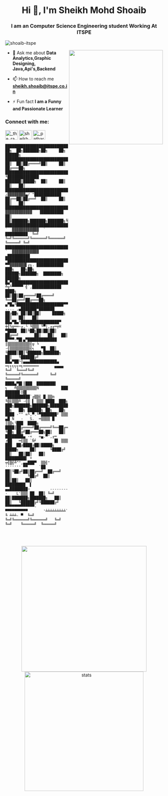 <h1 align="center">Hi 👋, I'm Sheikh Mohd Shoaib</h1>
<h3 align="center">I am an Computer Science Engineering student Working At ITSPE</h3>
<!-- <img align = 'right'src="https://github.com/Anmol-Baranwal/Cool-GIFs-For-GitHub/assets/74038190/9be4d344-6782-461a-b5a6-32a07bf7b34e" width="300" alt="animated hello" </img> -->

<p align="left"> <img src="https://komarev.com/ghpvc/?username=shoaib-itspe&label=Profile%20views&color=0e75b6&style=flat" alt="shoaib-itspe" /> </p> 
<img align = 'right' src="https://user-images.githubusercontent.com/74038190/225813708-98b745f2-7d22-48cf-9150-083f1b00d6c9.gif" width="300">

- 💬 Ask me about **Data Analytics,Graphic Designing, Java,Api's,Backend**

- 📫 How to reach me **sheikh.shoaib@itspe.co.in**

- ⚡ Fun fact **I am a Funny and Passionate Learner**

<h3 align="left">Connect with me:</h3>
<p align="left">
<a href="https://twitter.com/_the_ragnastone_" target="blank"><img align="center" src="https://raw.githubusercontent.com/rahuldkjain/github-profile-readme-generator/master/src/images/icons/Social/twitter.svg" alt="_the_ragnastone_" height="30" width="40" /></a>
<a href="https://linkedin.com/in/sheikh mohd shoaib" target="blank"><img align="center" src="https://raw.githubusercontent.com/rahuldkjain/github-profile-readme-generator/master/src/images/icons/Social/linked-in-alt.svg" alt="sheikh mohd shoaib" height="30" width="40" /></a>
<a href="https://instagram.com/_pathar_ke_designs" target="blank"><img align="center" src="https://raw.githubusercontent.com/rahuldkjain/github-profile-readme-generator/master/src/images/icons/Social/instagram.svg" alt="_pathar_ke_designs" height="30" width="40" /></a>
</p>

```
████████████████████████████████████████████████████████████  ██╗  ██╗███████╗██╗     ██╗      ██████╗
████████████████████████████████████████████████████████████  ██║  ██║██╔════╝██║     ██║     ██╔═══██╗
███████████████████████████████████`.        ╙██████████████  ███████║█████╗  ██║     ██║     ██║   ██║
████████████████████████████████▀  ¿▓▓▓▓▓▓▓▓▄/ "████████████  ██╔══██║██╔══╝  ██║     ██║     ██║   ██║
██████████████████████████████▀.  ▓▓▓▓▓▓▓▓▓▓▓▓   ▐██████████  ██║  ██║███████╗███████╗███████╗╚██████╔╝▄█╗
██████████████████████████████ `  ▓▓▓▓▓▓▓▓▓▓▓▓  ` ██████████  ╚═╝  ╚═╝╚══════╝╚══════╝╚══════╝ ╚═════╝ ╚═╝
██████████████████████████████ `  ▓▓▓▓▓▓▓▓▓▓▓▓   ▄██████████
▀██████████████████████████████▌  ▀▀▓▓▓▓▓▓▓▌╓╖. ████████████  ███╗   ██╗██╗ ██████╗███████╗  ████████╗ ██████╗
█▄▀██████████████████████████████▄ ╩╦╙▀▀▀▀▀ ╣`,█████████████  ████╗  ██║██║██╔════╝██╔════╝  ╚══██╔══╝██╔═══██╗
▄▀█▄╙█████████████████████▀▀▀▀█████▄▄ .... ,▄███████▀███████  ██╔██╗ ██║██║██║     █████╗       ██║   ██║   ██║
██▄▀█▄╙█████████████████▀  ╪╢%╦══~╓,└ ╚▒▒▒ ╙▀|,╓╓═╤H   ▀████  ██║╚██╗██║██║██║     ██╔══╝       ██║   ██║   ██║
█▀▀▀-▀█▌▄▀█████████████   ║▒▒▒▒▒▒▒▒▒▒╢╦ ╘ -╣▒▒▒▒▒▒▒▒▒╢╕   ▀█  ██║ ╚████║██║╚██████╗███████╗     ██║   ╚██████╔╝
██▄▀██└║▄▄▄████████████▄          ═╕╕╕╕╕═╕═══════       ▄▄▄▄  ╚═╝  ╚═══╝╚═╝ ╚═════╝╚══════╝     ╚═╝    ╚═════╝
████▄▀█▌║███  ████████▌         ╕   ╩▒▒▒▒▒▒▒▒▒Ñ          ███
██████▌Ö▓▌   ▀██████████`╔▒▒╣ █ ▒▒m   ╚▒╢▒▒▒╩ -╣▒ ▌ ▒▒▒ ████  ███╗   ███╗███████╗███████╗████████╗  ██╗   ██╗ ██████╗ ██╗   ██╗
████ -"" ∞╙,▀.╙▀███████╜ ▒▒▒ ▄█ Ñ   -   S.  ═▒▒▒▒ █ ║▒▒╕└███  ████╗ ████║██╔════╝██╔════╝╚══██╔══╝  ╚██╗ ██╔╝██╔═══██╗██║   ██║
████████▄ -«   ∞▄.▀",╓═     ╒██   ═╣▒▒ `Ñ╛        █▌ ▒▒▒ ███  ██╔████╔██║█████╗  █████╗     ██║      ╚████╔╝ ██║   ██║██║   ██║
█████████▌ º     ╤╣▒╣╩^",▄▄███▀  ▒▒╣"     ''''''' ▀▀     `██  ██║╚██╔╝██║██╔══╝  ██╔══╝     ██║       ╚██╔╝  ██║   ██║██║   ██║
█████████  ▌       ▄▄████████─         ---------    L'▒▒▒ ██  ██║ ╚═╝ ██║███████╗███████╗   ██║        ██║   ╚██████╔╝╚██████╔╝
▀▀▀▀▀▀▀▀▀▀▀▀▀-     ▀▀▀▀▀▀▀▀▀▀       '╧╧╧╧╧╧╧╧╧`     ╚ ╧╧╧- ▀  ╚═╝     ╚═╝╚══════╝╚══════╝   ╚═╝        ╚═╝    ╚═════╝  ╚═════╝
```

<br><br>  
<div align='center' width="6rem">
    <img   width="400px" src="https://github-readme-stats.vercel.app/api?username=shoaib-itspe&theme=jolly&show_icons=true"/>
    <img  width="380px" src="https://github-readme-streak-stats.herokuapp.com?user=shoaib-itspe&theme=jolly&border_radius=5" alt= "stats"/>
</div>
